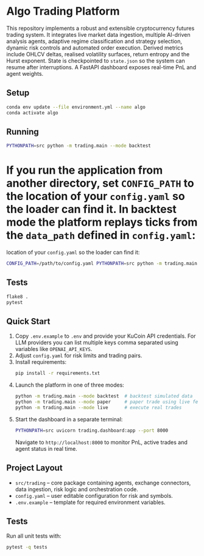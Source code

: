 # Algo Trading Platform

This repository implements a robust and extensible cryptocurrency futures trading system. It integrates live market data ingestion, multiple AI-driven analysis agents, adaptive regime classification and strategy selection, dynamic risk controls and automated order execution. Derived metrics include OHLCV deltas, realised volatility surfaces, return entropy and the Hurst exponent. State is checkpointed to `state.json` so the system can resume after interruptions. A FastAPI dashboard exposes real-time PnL and agent weights.

## Setup

```bash
conda env update --file environment.yml --name algo
conda activate algo
```

## Running

```bash
PYTHONPATH=src python -m trading.main --mode backtest
```
If you run the application from another directory, set `CONFIG_PATH` to the
location of your `config.yaml` so the loader can find it. In backtest mode the
platform replays ticks from the `data_path` defined in `config.yaml`:
=======
location of your `config.yaml` so the loader can find it:

```bash
CONFIG_PATH=/path/to/config.yaml PYTHONPATH=src python -m trading.main --mode backtest
```

## Tests

```bash
flake8 .
pytest
```

## Quick Start
1. Copy `.env.example` to `.env` and provide your KuCoin API credentials. For LLM providers you can list multiple keys comma separated using variables like `OPENAI_API_KEYS`.
2. Adjust `config.yaml` for risk limits and trading pairs.
3. Install requirements:
   ```bash
   pip install -r requirements.txt
   ```
4. Launch the platform in one of three modes:
   ```bash
   python -m trading.main --mode backtest  # backtest simulated data
   python -m trading.main --mode paper     # paper trade using live feeds
   python -m trading.main --mode live      # execute real trades
   ```
5. Start the dashboard in a separate terminal:
   ```bash
   PYTHONPATH=src uvicorn trading.dashboard:app --port 8000
   ```
   Navigate to `http://localhost:8000` to monitor PnL, active trades and agent status in real time.

## Project Layout
- `src/trading` – core package containing agents, exchange connectors, data ingestion, risk logic and orchestration code.
- `config.yaml` – user editable configuration for risk and symbols.
- `.env.example` – template for required environment variables.

## Tests
Run all unit tests with:
```bash
pytest -q tests
```
